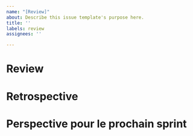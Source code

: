```yaml
---
name: "[Review]"
about: Describe this issue template's purpose here.
title: ''
labels: review
assignees: ''

---
```


# Review

# Retrospective

# Perspective pour le prochain sprint
